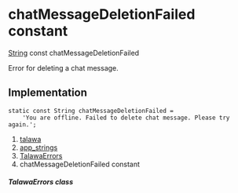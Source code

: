 
<div>

# chatMessageDeletionFailed constant

</div>


[String](https://api.flutter.dev/flutter/dart-core/String-class.html)
const chatMessageDeletionFailed



Error for deleting a chat message.



## Implementation

``` language-dart
static const String chatMessageDeletionFailed =
    'You are offline. Failed to delete chat message. Please try again.';
```







1.  [talawa](../../index.html)
2.  [app_strings](../../constants_app_strings/)
3.  [TalawaErrors](../../constants_app_strings/TalawaErrors-class.html)
4.  chatMessageDeletionFailed constant

##### TalawaErrors class








